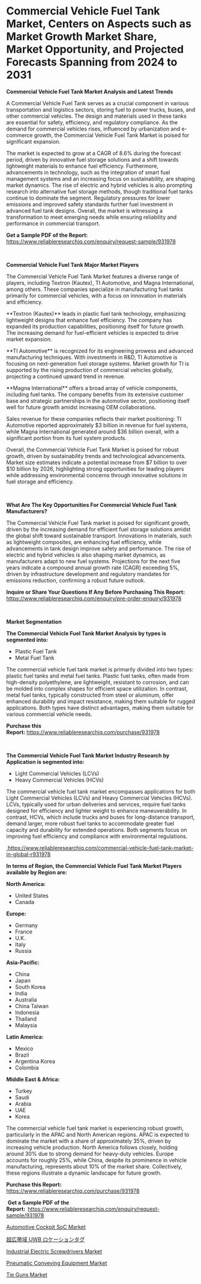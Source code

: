<p><h1>Commercial Vehicle Fuel Tank Market, Centers on Aspects such as Market Growth Market Share, Market Opportunity, and Projected Forecasts Spanning from 2024 to 2031</h1></p><p><strong>Commercial Vehicle Fuel Tank Market Analysis and Latest Trends</strong></p>
<p><p>A Commercial Vehicle Fuel Tank serves as a crucial component in various transportation and logistics sectors, storing fuel to power trucks, buses, and other commercial vehicles. The design and materials used in these tanks are essential for safety, efficiency, and regulatory compliance. As the demand for commercial vehicles rises, influenced by urbanization and e-commerce growth, the Commercial Vehicle Fuel Tank Market is poised for significant expansion.</p><p>The market is expected to grow at a CAGR of 8.6% during the forecast period, driven by innovative fuel storage solutions and a shift towards lightweight materials to enhance fuel efficiency. Furthermore, advancements in technology, such as the integration of smart fuel management systems and an increasing focus on sustainability, are shaping market dynamics. The rise of electric and hybrid vehicles is also prompting research into alternative fuel storage methods, though traditional fuel tanks continue to dominate the segment. Regulatory pressures for lower emissions and improved safety standards further fuel investment in advanced fuel tank designs. Overall, the market is witnessing a transformation to meet emerging needs while ensuring reliability and performance in commercial transport.</p></p>
<p><strong>Get a Sample PDF of the Report:&nbsp;</strong> <a href="https://www.reliableresearchiq.com/enquiry/request-sample/931978">https://www.reliableresearchiq.com/enquiry/request-sample/931978</a></p>
<p>&nbsp;</p>
<p><strong>Commercial Vehicle Fuel Tank Major Market Players</strong></p>
<p><p>The Commercial Vehicle Fuel Tank Market features a diverse range of players, including Textron (Kautex), TI Automotive, and Magna International, among others. These companies specialize in manufacturing fuel tanks primarily for commercial vehicles, with a focus on innovation in materials and efficiency.</p><p>**Textron (Kautex)** leads in plastic fuel tank technology, emphasizing lightweight designs that enhance fuel efficiency. The company has expanded its production capabilities, positioning itself for future growth. The increasing demand for fuel-efficient vehicles is expected to drive market expansion.</p><p>**TI Automotive** is recognized for its engineering prowess and advanced manufacturing techniques. With investments in R&D, TI Automotive is focusing on next-generation fuel storage systems. Market growth for TI is supported by the rising production of commercial vehicles globally, projecting a continued upward trend in revenue.</p><p>**Magna International** offers a broad array of vehicle components, including fuel tanks. The company benefits from its extensive customer base and strategic partnerships in the automotive sector, positioning itself well for future growth amidst increasing OEM collaborations. </p><p>Sales revenue for these companies reflects their market positioning: TI Automotive reported approximately $3 billion in revenue for fuel systems, while Magna International generated around $36 billion overall, with a significant portion from its fuel system products.</p><p>Overall, the Commercial Vehicle Fuel Tank Market is poised for robust growth, driven by sustainability trends and technological advancements. Market size estimates indicate a potential increase from $7 billion to over $10 billion by 2026, highlighting strong opportunities for leading players while addressing environmental concerns through innovative solutions in fuel storage and efficiency.</p></p>
<p>&nbsp;</p>
<p><strong>What Are The Key Opportunities For Commercial Vehicle Fuel Tank Manufacturers?</strong></p>
<p><p>The Commercial Vehicle Fuel Tank market is poised for significant growth, driven by the increasing demand for efficient fuel storage solutions amidst the global shift toward sustainable transport. Innovations in materials, such as lightweight composites, are enhancing fuel efficiency, while advancements in tank design improve safety and performance. The rise of electric and hybrid vehicles is also shaping market dynamics, as manufacturers adapt to new fuel systems. Projections for the next five years indicate a compound annual growth rate (CAGR) exceeding 5%, driven by infrastructure development and regulatory mandates for emissions reduction, confirming a robust future outlook.</p></p>
<p><strong>Inquire or Share Your Questions If Any Before Purchasing This Report:</strong> <a href="https://www.reliableresearchiq.com/enquiry/pre-order-enquiry/931978">https://www.reliableresearchiq.com/enquiry/pre-order-enquiry/931978</a></p>
<p>&nbsp;</p>
<p><strong>Market Segmentation</strong></p>
<p><strong>The Commercial Vehicle Fuel Tank Market Analysis by types is segmented into:</strong></p>
<p><ul><li>Plastic Fuel Tank</li><li>Metal Fuel Tank</li></ul></p>
<p><p>The commercial vehicle fuel tank market is primarily divided into two types: plastic fuel tanks and metal fuel tanks. Plastic fuel tanks, often made from high-density polyethylene, are lightweight, resistant to corrosion, and can be molded into complex shapes for efficient space utilization. In contrast, metal fuel tanks, typically constructed from steel or aluminum, offer enhanced durability and impact resistance, making them suitable for rugged applications. Both types have distinct advantages, making them suitable for various commercial vehicle needs.</p></p>
<p><strong>Purchase this Report:&nbsp;</strong><a href="https://www.reliableresearchiq.com/purchase/931978">https://www.reliableresearchiq.com/purchase/931978</a></p>
<p>&nbsp;</p>
<p><strong>The Commercial Vehicle Fuel Tank Market Industry Research by Application is segmented into:</strong></p>
<p><ul><li>Light Commercial Vehicles (LCVs)</li><li>Heavy Commercial Vehicles (HCVs)</li></ul></p>
<p><p>The commercial vehicle fuel tank market encompasses applications for both Light Commercial Vehicles (LCVs) and Heavy Commercial Vehicles (HCVs). LCVs, typically used for urban deliveries and services, require fuel tanks designed for efficiency and lighter weight to enhance maneuverability. In contrast, HCVs, which include trucks and buses for long-distance transport, demand larger, more robust fuel tanks to accommodate greater fuel capacity and durability for extended operations. Both segments focus on improving fuel efficiency and compliance with environmental regulations.</p></p>
<p><a href="https://www.reliableresearchiq.com/commercial-vehicle-fuel-tank-market-in-global-r931978">&nbsp;https://www.reliableresearchiq.com/commercial-vehicle-fuel-tank-market-in-global-r931978</a></p>
<p><strong>In terms of Region, the Commercial Vehicle Fuel Tank Market Players available by Region are:</strong></p>
<p>
    <p> <strong> North America: </strong>
        <ul>
            <li>United States</li>
            <li>Canada</li>
        </ul>
        </p> 
    <p> <strong> Europe: </strong>
        <ul>
            <li>Germany</li>
            <li>France</li>
            <li>U.K.</li>
            <li>Italy</li>
            <li>Russia</li>
        </ul>
        </p> 
    <p> <strong> Asia-Pacific: </strong>
        <ul>
            <li>China</li>
            <li>Japan</li>
            <li>South Korea</li>
            <li>India</li>
            <li>Australia</li>
            <li>China Taiwan</li>
            <li>Indonesia</li>
            <li>Thailand</li>
            <li>Malaysia</li>
        </ul>
        </p> 
    <p> <strong> Latin America: </strong>
        <ul>
            <li>Mexico</li>
            <li>Brazil</li>
            <li>Argentina Korea</li>
            <li>Colombia</li>
        </ul>
        </p> 
    <p> <strong> Middle East & Africa: </strong>
        <ul>
            <li>Turkey</li>
            <li>Saudi</li>
            <li>Arabia</li>
            <li>UAE</li>
            <li>Korea</li>
        </ul>
    </p>
    </p>
<p><p>The commercial vehicle fuel tank market is experiencing robust growth, particularly in the APAC and North American regions. APAC is expected to dominate the market with a share of approximately 35%, driven by increasing vehicle production. North America follows closely, holding around 30% due to strong demand for heavy-duty vehicles. Europe accounts for roughly 25%, while China, despite its prominence in vehicle manufacturing, represents about 10% of the market share. Collectively, these regions illustrate a dynamic landscape for future growth.</p></p>
<p><strong>Purchase this Report: </strong><a href="https://www.reliableresearchiq.com/purchase/931978">https://www.reliableresearchiq.com/purchase/931978</a></p>
<p>&nbsp;<strong>Get a Sample PDF of the Report:&nbsp;&nbsp;</strong><a href="https://www.reliableresearchiq.com/enquiry/request-sample/931978">https://www.reliableresearchiq.com/enquiry/request-sample/931978</a></p>
<p><strong></strong></p>
<p><p><a href="https://issuu.com/reportprime-2/docs/automotive-cockpit-soc-market-size-_f75fdc18027474">Automotive Cockpit SoC Market</a></p><p><a href="https://medium.com/@berryguann/ultra-wideband-uwb-location-tags-market-%E3%81%AF-%E3%82%B3%E3%82%B9%E3%83%88%E7%AE%A1%E7%90%86%E3%81%A8%E5%8A%B9%E7%8E%87%E5%90%91%E4%B8%8A%E3%82%92%E5%84%AA%E5%85%88%E3%81%97%E3%81%BE%E3%81%99-%E3%81%95%E3%82%89%E3%81%AB-%E5%A0%B1%E5%91%8A%E6%9B%B8%E3%81%AF%E5%B8%82%E5%A0%B4%E3%81%AE%E9%9C%80%E8%A6%81%E9%9D%A2%E3%81%A8%E4%BE%9B%E7%B5%A6%E9%9D%A2%E3%81%AE%E4%B8%A1%E6%96%B9%E3%82%92%E3%82%AB%E3%83%90%E3%83%BC%E3%81%97%E3%81%A6%E3%81%84%E3%81%BE%E3%81%99-ultra-e1a19125a12c">超広帯域 UWB ロケーションタグ</a></p><p><a href="https://www.linkedin.com/pulse/global-industrial-electric-screwdrivers-industry-research-vmoie?trackingId=8173u8yZSjGMzsCvxnkzwQ%3D%3D">Industrial Electric Screwdrivers Market</a></p><p><a href="https://medium.com/@esmeraldaezzy1561/the-pneumatic-conveying-equipment-market-has-witnessed-significant-growth-in-recent-years-and-4a8258bbddad">Pneumatic Conveying Equipment Market</a></p><p><a href="https://medium.com/@esmeraldaezzy1561/the-global-tie-guns-market-is-a-dynamic-and-growing-industry-5b445b1bfe13">Tie Guns Market</a></p></p>